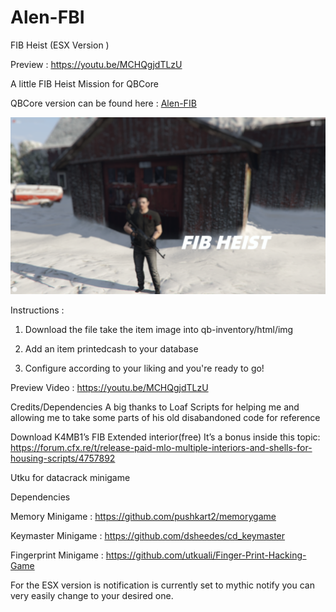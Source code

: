 # Alen-FBI
FIB Heist (ESX Version )

Preview : https://youtu.be/MCHQgjdTLzU

A little FIB Heist Mission for QBCore 


QBCore version can be found here : [Alen-FIB](https://github.com/iAlen17/Alen-FIB)

![](images-preview/preview.png)

Instructions : 
1. Download the file take the item image into qb-inventory/html/img

2. Add an item printedcash to your database

3. Configure according to your liking and you're ready to go!

Preview Video : https://youtu.be/MCHQgjdTLzU

Credits/Dependencies
A big thanks to Loaf Scripts for helping me and allowing me to take some parts of his old disabandoned code for reference


Download K4MB1’s FIB Extended interior(free) It’s a bonus inside this topic:
https://forum.cfx.re/t/release-paid-mlo-multiple-interiors-and-shells-for-housing-scripts/4757892


Utku for datacrack minigame



Dependencies 

Memory Minigame : https://github.com/pushkart2/memorygame


Keymaster Minigame : https://github.com/dsheedes/cd_keymaster


Fingerprint Minigame : https://github.com/utkuali/Finger-Print-Hacking-Game

For the ESX version is notification is currently set to mythic notify you can very easily change to your desired one. 

